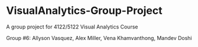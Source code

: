 # VisualAnalytics-Group-Project
A group project for 4122/5122 Visual Analytics Course

Group #6: Allyson Vasquez, Alex Miller, Vena Khamvanthong, Mandev Doshi